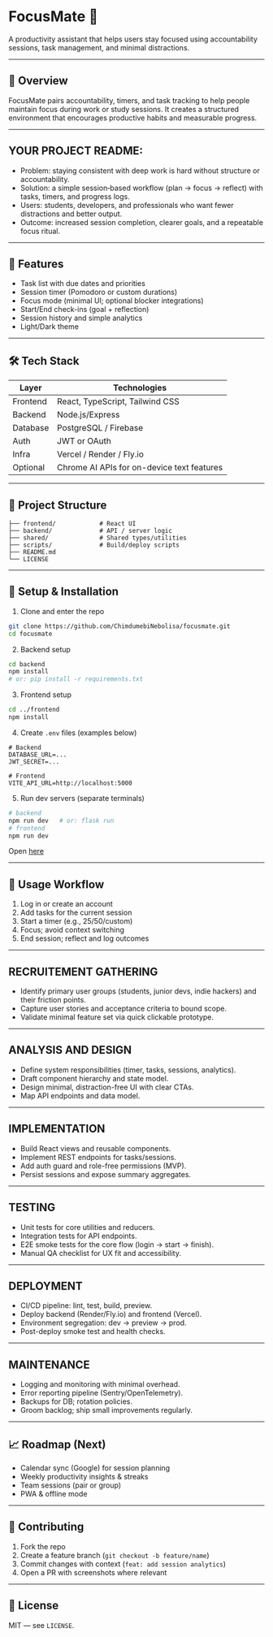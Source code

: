 # FocusMate 🎯

A productivity assistant that helps users stay focused using accountability sessions, task management, and minimal distractions.

---

## 🧠 Overview

FocusMate pairs accountability, timers, and task tracking to help people maintain focus during work or study sessions. It creates a structured environment that encourages productive habits and measurable progress.

---

## YOUR PROJECT README:

- Problem: staying consistent with deep work is hard without structure or accountability.  
- Solution: a simple session‑based workflow (plan → focus → reflect) with tasks, timers, and progress logs.  
- Users: students, developers, and professionals who want fewer distractions and better output.  
- Outcome: increased session completion, clearer goals, and a repeatable focus ritual.

---

## 🚀 Features

- Task list with due dates and priorities  
- Session timer (Pomodoro or custom durations)  
- Focus mode (minimal UI; optional blocker integrations)  
- Start/End check-ins (goal + reflection)  
- Session history and simple analytics  
- Light/Dark theme

---

## 🛠️ Tech Stack

| Layer | Technologies |
|---|---|
| Frontend | React, TypeScript, Tailwind CSS |
| Backend | Node.js/Express|
| Database | PostgreSQL / Firebase |
| Auth | JWT or OAuth |
| Infra | Vercel / Render / Fly.io |
| Optional | Chrome AI APIs for on-device text features |

---

## 📂 Project Structure

```
├── frontend/            # React UI
├── backend/             # API / server logic
├── shared/              # Shared types/utilities
├── scripts/             # Build/deploy scripts
├── README.md
└── LICENSE
```

---

## 🔧 Setup & Installation

1) Clone and enter the repo  
```bash
git clone https://github.com/ChimdumebiNebolisa/focusmate.git
cd focusmate
```
2) Backend setup  
```bash
cd backend
npm install
# or: pip install -r requirements.txt
```
3) Frontend setup  
```bash
cd ../frontend
npm install
```
4) Create `.env` files (examples below)
```
# Backend
DATABASE_URL=...
JWT_SECRET=...

# Frontend
VITE_API_URL=http://localhost:5000
```
5) Run dev servers (separate terminals)
```bash
# backend
npm run dev   # or: flask run
# frontend
npm run dev
```
Open [here](https://focusmate-tau.vercel.app/)

---

## 📌 Usage Workflow

1) Log in or create an account  
2) Add tasks for the current session  
3) Start a timer (e.g., 25/50/custom)  
4) Focus; avoid context switching  
5) End session; reflect and log outcomes

---

## RECRUITEMENT GATHERING

- Identify primary user groups (students, junior devs, indie hackers) and their friction points.  
- Capture user stories and acceptance criteria to bound scope.  
- Validate minimal feature set via quick clickable prototype.


---

## ANALYSIS AND DESIGN

- Define system responsibilities (timer, tasks, sessions, analytics).  
- Draft component hierarchy and state model.  
- Design minimal, distraction-free UI with clear CTAs.  
- Map API endpoints and data model.

---

## IMPLEMENTATION

- Build React views and reusable components.  
- Implement REST endpoints for tasks/sessions.  
- Add auth guard and role-free permissions (MVP).  
- Persist sessions and expose summary aggregates.


---

## TESTING

- Unit tests for core utilities and reducers.  
- Integration tests for API endpoints.  
- E2E smoke tests for the core flow (login → start → finish).  
- Manual QA checklist for UX fit and accessibility.

---

## DEPLOYMENT

- CI/CD pipeline: lint, test, build, preview.  
- Deploy backend (Render/Fly.io) and frontend (Vercel).  
- Environment segregation: dev → preview → prod.  
- Post-deploy smoke test and health checks.

---

## MAINTENANCE

- Logging and monitoring with minimal overhead.  
- Error reporting pipeline (Sentry/OpenTelemetry).  
- Backups for DB; rotation policies.  
- Groom backlog; ship small improvements regularly.


---

## 📈 Roadmap (Next)

- Calendar sync (Google) for session planning  
- Weekly productivity insights & streaks  
- Team sessions (pair or group)  
- PWA & offline mode

---

## 🤝 Contributing

1) Fork the repo  
2) Create a feature branch (`git checkout -b feature/name`)  
3) Commit changes with context (`feat: add session analytics`)  
4) Open a PR with screenshots where relevant

---

## 📝 License

MIT — see `LICENSE`.

